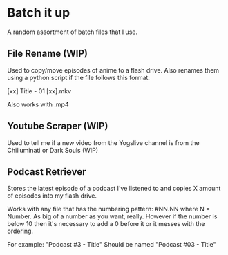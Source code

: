 # Batch it up

A random assortment of batch files that I use.

## File Rename (WIP)

Used to copy/move episodes of anime to a flash drive. Also renames them using a python script if the file follows this format: 

[xx] Title - 01 [xx].mkv

Also works with .mp4

## Youtube Scraper (WIP)

Used to tell me if a new video from the Yogslive channel is from the Chilluminati or Dark Souls (WIP)

## Podcast Retriever

Stores the latest episode of a podcast I've listened to and copies X amount of episodes into my flash drive.

Works with any file that has the numbering pattern: #NN.NN where N = Number. As big of a number as you want, really. However if the number is below 10 then it's necessary to add a 0 before it or it messes with the ordering.

For example: "Podcast #3 - Title" Should be named "Podcast #03 - Title"